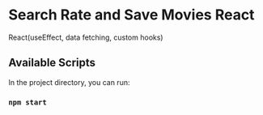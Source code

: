 # Search Rate and Save Movies React

React(useEffect, data fetching, custom hooks)

## Available Scripts

In the project directory, you can run:

### `npm start`
